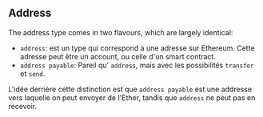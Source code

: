 ## Address

The address type comes in two flavours, which are largely identical:

- `address`: est un type qui correspond à une adresse sur Ethereum. Cette adresse peut être un account, ou celle d'un smart contract.
- `address payable`: Pareil qu' `address`, mais avec les possibilités `transfer` et `send`.

L'idée derrière cette distinction est que `address payable` est une addresse vers laquelle on peut envoyer de l'Ether,
tandis que `address` ne peut pas en recevoir.
